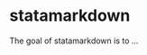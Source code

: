 
# statamarkdown

<!-- badges: start -->
<!-- badges: end -->

The goal of statamarkdown is to ...

